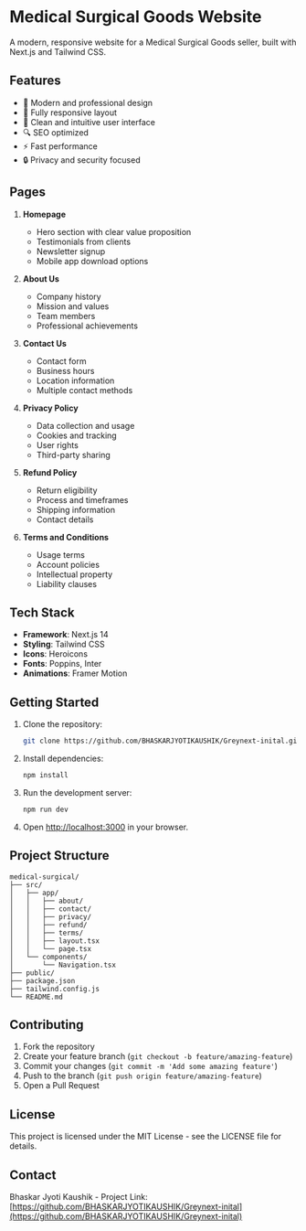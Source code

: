 # Medical Surgical Goods Website

A modern, responsive website for a Medical Surgical Goods seller, built with Next.js and Tailwind CSS.

## Features

- 🏥 Modern and professional design
- 📱 Fully responsive layout
- 🎨 Clean and intuitive user interface
- 🔍 SEO optimized
- ⚡ Fast performance
- 🔒 Privacy and security focused

## Pages

1. **Homepage**
   - Hero section with clear value proposition
   - Testimonials from clients
   - Newsletter signup
   - Mobile app download options

2. **About Us**
   - Company history
   - Mission and values
   - Team members
   - Professional achievements

3. **Contact Us**
   - Contact form
   - Business hours
   - Location information
   - Multiple contact methods

4. **Privacy Policy**
   - Data collection and usage
   - Cookies and tracking
   - User rights
   - Third-party sharing

5. **Refund Policy**
   - Return eligibility
   - Process and timeframes
   - Shipping information
   - Contact details

6. **Terms and Conditions**
   - Usage terms
   - Account policies
   - Intellectual property
   - Liability clauses

## Tech Stack

- **Framework**: Next.js 14
- **Styling**: Tailwind CSS
- **Icons**: Heroicons
- **Fonts**: Poppins, Inter
- **Animations**: Framer Motion

## Getting Started

1. Clone the repository:
   ```bash
   git clone https://github.com/BHASKARJYOTIKAUSHIK/Greynext-inital.git
   ```

2. Install dependencies:
   ```bash
   npm install
   ```

3. Run the development server:
   ```bash
   npm run dev
   ```

4. Open [http://localhost:3000](http://localhost:3000) in your browser.

## Project Structure

```
medical-surgical/
├── src/
│   ├── app/
│   │   ├── about/
│   │   ├── contact/
│   │   ├── privacy/
│   │   ├── refund/
│   │   ├── terms/
│   │   ├── layout.tsx
│   │   └── page.tsx
│   └── components/
│       └── Navigation.tsx
├── public/
├── package.json
├── tailwind.config.js
└── README.md
```

## Contributing

1. Fork the repository
2. Create your feature branch (`git checkout -b feature/amazing-feature`)
3. Commit your changes (`git commit -m 'Add some amazing feature'`)
4. Push to the branch (`git push origin feature/amazing-feature`)
5. Open a Pull Request

## License

This project is licensed under the MIT License - see the LICENSE file for details.

## Contact

Bhaskar Jyoti Kaushik -<!-- [@yourtwitter](https://twitter.com/yourtwitter) -->
Project Link: [https://github.com/BHASKARJYOTIKAUSHIK/Greynext-inital](https://github.com/BHASKARJYOTIKAUSHIK/Greynext-inital) 